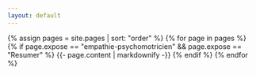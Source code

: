 ```yaml
---
layout: default
---
```


{% assign pages = site.pages | sort: "order" %}
{% for page in pages %}
{% if page.expose == "empathie-psychomotricien" && page.expose == "Resumer" %}
{{- page.content | markdownify -}}
{% endif %}
{% endfor %}
